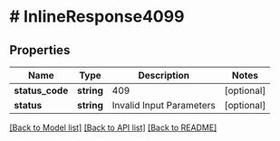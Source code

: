 # # InlineResponse4099

## Properties

Name | Type | Description | Notes
------------ | ------------- | ------------- | -------------
**status_code** | **string** | 409 | [optional]
**status** | **string** | Invalid Input Parameters | [optional]

[[Back to Model list]](../../README.md#models) [[Back to API list]](../../README.md#endpoints) [[Back to README]](../../README.md)
